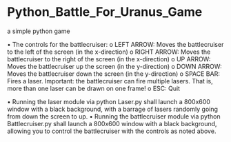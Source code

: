 Python_Battle_For_Uranus_Game
=============================

a simple python game

•	The controls for the battlecruiser:
  o	LEFT ARROW: Moves the battlecruiser to the left of the screen (in the x-direction)
  o	RIGHT ARROW: Moves the battlecruiser to the right of the screen (in the x-direction)
  o	UP ARROW: Moves the battlecruiser up the screen (in the y-direction)
  o	DOWN ARROW: Moves the battlecruiser down the screen (in the y-direction)
  o	SPACE BAR: Fires a laser. 
  Important: the battlecruiser can fire multiple lasers. That is, more than one laser can be drawn on one frame!
  o	ESC: Quit
  
•	Running the laser module via python Laser.py shall launch a 800x600 window with a black background, with a barrage of lasers randomly going from down the screen to up.
•	Running the battlecruiser module via python Battlecruiser.py shall launch a 800x600 window with a black background, allowing you to control the battlecruiser with the controls as noted above.

